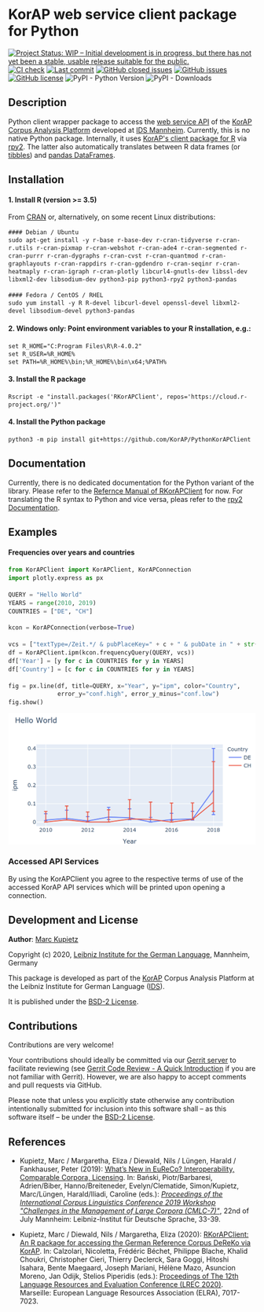 # KorAP web service client package for Python

[![Project Status: WIP – Initial development is in progress, but there has not yet been a stable, usable release suitable for the public.](https://www.repostatus.org/badges/latest/wip.svg)](https://www.repostatus.org/#wip)
[![CI check](https://github.com/KorAP/PythonKorAPClient/workflows/PythonKorAPClient%20CI%20unit%20test/badge.svg)](https://github.com/KorAP/PythonKorAPClient/actions?workflow=PythonKorAPClient%20CI%20unit%20test)
[![Last commit](https://img.shields.io/github/last-commit/KorAP/PythonKorAPClient.svg)](https://github.com/KorAP/PythonKorAPClient/issues)
[![GitHub closed issues](https://img.shields.io/github/issues-raw/KorAP/PythonKorAPClient.svg)](https://github.com/KorAP/PythonKorAPClient/issues)
[![GitHub issues](https://img.shields.io/github/issues-closed-raw/KorAP/PythonKorAPClient.svg)](https://github.com/KorAP/PythonKorAPClient/issues)
[![GitHub license](https://img.shields.io/github/license/KorAP/PythonKorAPClient)](https://github.com/KorAP/PythonKorAPClient/blob/master/LICENSE)
![PyPI - Python Version](https://img.shields.io/pypi/pyversions/KorAPClient)
![PyPI - Downloads](https://img.shields.io/pypi/dm/KorAPClient)
## Description
Python client wrapper package to access the [web service API](https://github.com/KorAP/Kustvakt/wiki) of the [KorAP Corpus Analysis Platform](https://korap.ids-mannheim.de/) developed at [IDS Mannheim](http://www.ids-mannheim.de/).
Currently, this is no native Python package. Internally, it uses [KorAP's client package for R](http://github.com/KorAP/RKorAPClient)
via [rpy2](https://rpy2.github.io/). The latter also automatically translates between R data frames (or [tibbles](https://tibble.tidyverse.org/)) and [pandas DataFrames](https://pandas.pydata.org/pandas-docs/stable/getting_started/dsintro.html#dataframe). 

## Installation
#### 1. Install R (version >= 3.5)
From [CRAN](https://cran.r-project.org/bin/) or, alternatively, on some recent Linux distributions: 

```shell script
#### Debian / Ubuntu
sudo apt-get install -y r-base r-base-dev r-cran-tidyverse r-cran-r.utils r-cran-pixmap r-cran-webshot r-cran-ade4 r-cran-segmented r-cran-purrr r-cran-dygraphs r-cran-cvst r-cran-quantmod r-cran-graphlayouts r-cran-rappdirs r-cran-ggdendro r-cran-seqinr r-cran-heatmaply r-cran-igraph r-cran-plotly libcurl4-gnutls-dev libssl-dev libxml2-dev libsodium-dev python3-pip python3-rpy2 python3-pandas

#### Fedora / CentOS / RHEL
sudo yum install -y R R-devel libcurl-devel openssl-devel libxml2-devel libsodium-devel python3-pandas
```
#### 2. Windows only: Point environment variables to your R installation, e.g.:
```
set R_HOME="C:Program Files\R\R-4.0.2"
set R_USER=%R_HOME%
set PATH=%R_HOME%\bin;%R_HOME%\bin\x64;%PATH%
```

#### 3. Install the R package
```
Rscript -e "install.packages('RKorAPClient', repos='https://cloud.r-project.org/')"
```
#### 4. Install the Python package
```
python3 -m pip install git+https://github.com/KorAP/PythonKorAPClient
```
## Documentation
Currently, there is no dedicated documentation for the Python variant of the library. Please refer to the [Refernce Manual of RKorAPClient](https://cran.r-project.org/web/packages/RKorAPClient/RKorAPClient.pdf) for now. 
For translating the R syntax to Python and vice versa, pleas refer to the [rpy2 Documentation](https://rpy2.github.io/doc/latest/html/index.html).


## Examples
#### Frequencies over years and countries
```python
from KorAPClient import KorAPClient, KorAPConnection
import plotly.express as px

QUERY = "Hello World"
YEARS = range(2010, 2019)
COUNTRIES = ["DE", "CH"]

kcon = KorAPConnection(verbose=True)

vcs = ["textType=/Zeit.*/ & pubPlaceKey=" + c + " & pubDate in " + str(y) for c in COUNTRIES for y in YEARS]
df = KorAPClient.ipm(kcon.frequencyQuery(QUERY, vcs))
df['Year'] = [y for c in COUNTRIES for y in YEARS]
df['Country'] = [c for c in COUNTRIES for y in YEARS]

fig = px.line(df, title=QUERY, x="Year", y="ipm", color="Country",
              error_y="conf.high", error_y_minus="conf.low")
fig.show()
```
![Frequency per million words of “Hello World“ in DE vs. AT from 2010 to 2018 in newspapers and magazines](figures/hello-world.png)

### Accessed API Services
By using the KorAPClient you agree to the respective terms of use of the accessed KorAP API services which will be printed upon opening a connection.

## Development and License

**Author**: [Marc Kupietz](http://www1.ids-mannheim.de/zfo/personal/kupietz/)

Copyright (c) 2020, [Leibniz Institute for the German Language](http://www.ids-mannheim.de/), Mannheim, Germany

This package is developed as part of the [KorAP](http://korap.ids-mannheim.de/)
Corpus Analysis Platform at the Leibniz Institute for German Language
([IDS](http://www.ids-mannheim.de/)).

It is published under the [BSD-2 License](LICENSE).

## Contributions

Contributions are very welcome!

Your contributions should ideally be committed via our [Gerrit server](https://korap.ids-mannheim.de/gerrit/)
to facilitate reviewing (see [Gerrit Code Review - A Quick Introduction](https://korap.ids-mannheim.de/gerrit/Documentation/intro-quick.html)
if you are not familiar with Gerrit). However, we are also happy to accept comments and pull requests
via GitHub.

Please note that unless you explicitly state otherwise any
contribution intentionally submitted for inclusion into this software shall –
as this software itself – be under the [BSD-2 License](LICENSE).

## References

- Kupietz, Marc / Margaretha, Eliza / Diewald, Nils / Lüngen, Harald / Fankhauser, Peter (2019): [What’s New in EuReCo? Interoperability, Comparable Corpora, Licensing](https://nbn-resolving.org/urn:nbn:de:bsz:mh39-90261). In: Bański, Piotr/Barbaresi, Adrien/Biber, Hanno/Breiteneder, Evelyn/Clematide, Simon/Kupietz, Marc/Lüngen, Harald/Iliadi, Caroline (eds.): [*Proceedings of the International Corpus Linguistics Conference 2019 Workshop "Challenges in the Management of Large Corpora (CMLC-7)"*](https://ids-pub.bsz-bw.de/solrsearch/index/search/searchtype/collection/id/21038), 22nd of July Mannheim: Leibniz-Institut für Deutsche Sprache, 33-39.

- Kupietz, Marc / Diewald, Nils / Margaretha, Eliza (2020): [RKorAPClient: An R package for accessing the German Reference Corpus DeReKo via KorAP](http://www.lrec-conf.org/proceedings/lrec2020/pdf/2020.lrec-1.867.pdf). In: Calzolari, Nicoletta, Frédéric Béchet, Philippe Blache, Khalid Choukri, Christopher Cieri,  Thierry Declerck, Sara Goggi, Hitoshi Isahara, Bente Maegaard, Joseph Mariani, Hélène Mazo, Asuncion Moreno, Jan Odijk, Stelios Piperidis (eds.): [Proceedings of The 12th Language Resources and Evaluation Conference (LREC 2020)](http://www.lrec-conf.org/proceedings/lrec2020/LREC-2020.pdf). Marseille: European Language Resources Association (ELRA), 7017-7023.
